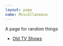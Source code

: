 ```yaml
---
layout: page
name: Miscellaneous
---
```


A page for random things

* [Old TV Shows](https://cdn.discordapp.com/attachments/752225636164042869/755846706654085260/TV.torrent)
